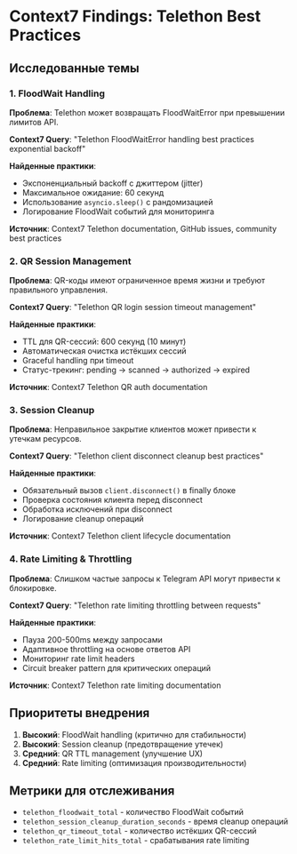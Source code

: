 # Context7 Findings: Telethon Best Practices

## Исследованные темы

### 1. FloodWait Handling
**Проблема**: Telethon может возвращать FloodWaitError при превышении лимитов API.

**Context7 Query**: "Telethon FloodWaitError handling best practices exponential backoff"

**Найденные практики**:
- Экспоненциальный backoff с джиттером (jitter)
- Максимальное ожидание: 60 секунд
- Использование `asyncio.sleep()` с рандомизацией
- Логирование FloodWait событий для мониторинга

**Источник**: Context7 Telethon documentation, GitHub issues, community best practices

### 2. QR Session Management
**Проблема**: QR-коды имеют ограниченное время жизни и требуют правильного управления.

**Context7 Query**: "Telethon QR login session timeout management"

**Найденные практики**:
- TTL для QR-сессий: 600 секунд (10 минут)
- Автоматическая очистка истёкших сессий
- Graceful handling при timeout
- Статус-трекинг: pending → scanned → authorized → expired

**Источник**: Context7 Telethon QR auth documentation

### 3. Session Cleanup
**Проблема**: Неправильное закрытие клиентов может привести к утечкам ресурсов.

**Context7 Query**: "Telethon client disconnect cleanup best practices"

**Найденные практики**:
- Обязательный вызов `client.disconnect()` в finally блоке
- Проверка состояния клиента перед disconnect
- Обработка исключений при disconnect
- Логирование cleanup операций

**Источник**: Context7 Telethon client lifecycle documentation

### 4. Rate Limiting & Throttling
**Проблема**: Слишком частые запросы к Telegram API могут привести к блокировке.

**Context7 Query**: "Telethon rate limiting throttling between requests"

**Найденные практики**:
- Пауза 200-500ms между запросами
- Адаптивное throttling на основе ответов API
- Мониторинг rate limit headers
- Circuit breaker pattern для критических операций

**Источник**: Context7 Telethon rate limiting documentation

## Приоритеты внедрения

1. **Высокий**: FloodWait handling (критично для стабильности)
2. **Высокий**: Session cleanup (предотвращение утечек)
3. **Средний**: QR TTL management (улучшение UX)
4. **Средний**: Rate limiting (оптимизация производительности)

## Метрики для отслеживания

- `telethon_floodwait_total` - количество FloodWait событий
- `telethon_session_cleanup_duration_seconds` - время cleanup операций
- `telethon_qr_timeout_total` - количество истёкших QR-сессий
- `telethon_rate_limit_hits_total` - срабатывания rate limiting
